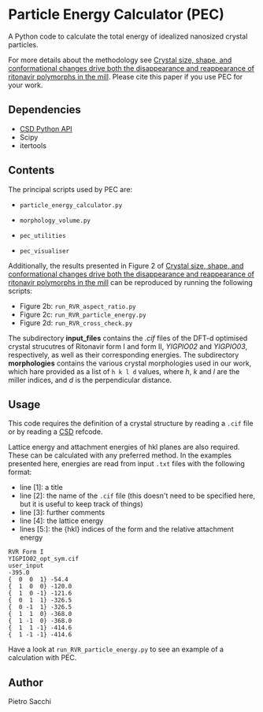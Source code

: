 # Particle Energy Calculator (PEC)

A Python code to calculate the total energy of idealized nanosized crystal particles.

For more details about the methodology
see [Crystal size, shape, and conformational changes drive both the disappearance and reappearance of ritonavir polymorphs in the mill](https://www.pnas.org/doi/abs/10.1073/pnas.2319127121).
Please cite this paper if you use PEC for your work.

## Dependencies

- [CSD Python API](https://www.ccdc.cam.ac.uk/solutions/software/csd-python/)
- Scipy
- itertools

## Contents

The principal scripts used by PEC are:

- `particle_energy_calculator.py`

- `morphology_volume.py`

- `pec_utilities`

- `pec_visualiser`

Additionally, the results presented in Figure 2
of [Crystal size, shape, and conformational changes drive both the disappearance and reappearance of ritonavir polymorphs in the mill](https://www.pnas.org/doi/abs/10.1073/pnas.2319127121)
can be reproduced by running the following scripts:

- Figure 2b: `run_RVR_aspect_ratio.py`
- Figure 2c: `run_RVR_particle_energy.py`
- Figure 2d: `run_RVR_cross_check.py`

The subdirectory **input_files** contains the *.cif* files of the DFT-d optimised crystal strucutres of Ritonavir form I and form II, *YIGPIO02* and *YIGPIO03*, respectively, as well as their corresponding energies.
The subdirectory **morphologies** contains the various crystal morphologies used in our work, which hare provided as a list of `h k l d` values, where *h*, *k* and *l* are the miller indices, and *d* is the perpendicular distance.

## Usage

This code requires the definition of a crystal structure by reading a `.cif` file or by reading
a [CSD](https://www.ccdc.cam.ac.uk/solutions/software/csd/) refcode.

Lattice energy and attachment energies of hkl planes are also required. These can be calculated with any preferred 
method. In the examples presented here, energies are read from input `.txt` files with the following format:

- line [1]: a title
- line [2]: the name of the `.cif` file (this doesn't need to be specified here, but it is useful to keep track of things)
- line [3]: further comments
- line [4]: the lattice energy
- lines [5:]: the {hkl} indices of the form and the relative attachment energy


```
RVR Form I
YIGPIO02_opt_sym.cif
user_input
-395.0
{  0  0  1}	-54.4
{  1  0  0}	-120.0
{  1  0 -1}	-121.6
{  0  1  1}	-326.5
{  0 -1  1}	-326.5
{  1  1  0}	-368.0
{  1 -1  0}	-368.0
{  1  1 -1}	-414.6
{  1 -1 -1}	-414.6
```

Have a look at `run_RVR_particle_energy.py` to see an example of a calculation with PEC.

## Author

Pietro Sacchi
